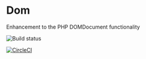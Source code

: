 # Dom
Enhancement to the PHP DOMDocument functionality

![Build status](https://img.shields.io/circleci/project/BrightFlair/PHP.Gt.svg?style=flat-square)

[![CircleCI](https://circleci.com/gh/trzczy/Dom.svg?style=svg)](https://circleci.com/gh/trzczy/Dom)